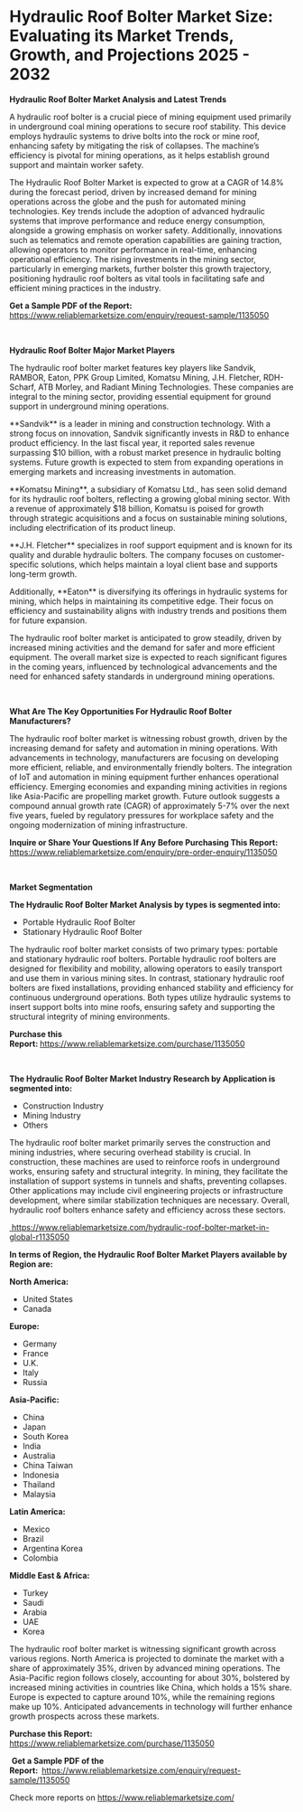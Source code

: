 <p><h1>Hydraulic Roof Bolter Market Size: Evaluating its Market Trends, Growth, and Projections 2025 - 2032</h1></p><p><strong>Hydraulic Roof Bolter Market Analysis and Latest Trends</strong></p>
<p><p>A hydraulic roof bolter is a crucial piece of mining equipment used primarily in underground coal mining operations to secure roof stability. This device employs hydraulic systems to drive bolts into the rock or mine roof, enhancing safety by mitigating the risk of collapses. The machine’s efficiency is pivotal for mining operations, as it helps establish ground support and maintain worker safety.</p><p>The Hydraulic Roof Bolter Market is expected to grow at a CAGR of 14.8% during the forecast period, driven by increased demand for mining operations across the globe and the push for automated mining technologies. Key trends include the adoption of advanced hydraulic systems that improve performance and reduce energy consumption, alongside a growing emphasis on worker safety. Additionally, innovations such as telematics and remote operation capabilities are gaining traction, allowing operators to monitor performance in real-time, enhancing operational efficiency. The rising investments in the mining sector, particularly in emerging markets, further bolster this growth trajectory, positioning hydraulic roof bolters as vital tools in facilitating safe and efficient mining practices in the industry.</p></p>
<p><strong>Get a Sample PDF of the Report:&nbsp;</strong> <a href="https://www.reliablemarketsize.com/enquiry/request-sample/1135050?utm_campaign=1897&utm_medium=2&utm_source=Github&utm_content=ia&utm_term=18022025&utm_id=hydraulic-roof-bolter">https://www.reliablemarketsize.com/enquiry/request-sample/1135050</a></p>
<p>&nbsp;</p>
<p><strong>Hydraulic Roof Bolter Major Market Players</strong></p>
<p><p>The hydraulic roof bolter market features key players like Sandvik, RAMBOR, Eaton, PPK Group Limited, Komatsu Mining, J.H. Fletcher, RDH-Scharf, ATB Morley, and Radiant Mining Technologies. These companies are integral to the mining sector, providing essential equipment for ground support in underground mining operations.</p><p>**Sandvik** is a leader in mining and construction technology. With a strong focus on innovation, Sandvik significantly invests in R&D to enhance product efficiency. In the last fiscal year, it reported sales revenue surpassing $10 billion, with a robust market presence in hydraulic bolting systems. Future growth is expected to stem from expanding operations in emerging markets and increasing investments in automation.</p><p>**Komatsu Mining**, a subsidiary of Komatsu Ltd., has seen solid demand for its hydraulic roof bolters, reflecting a growing global mining sector. With a revenue of approximately $18 billion, Komatsu is poised for growth through strategic acquisitions and a focus on sustainable mining solutions, including electrification of its product lineup.</p><p>**J.H. Fletcher** specializes in roof support equipment and is known for its quality and durable hydraulic bolters. The company focuses on customer-specific solutions, which helps maintain a loyal client base and supports long-term growth. </p><p>Additionally, **Eaton** is diversifying its offerings in hydraulic systems for mining, which helps in maintaining its competitive edge. Their focus on efficiency and sustainability aligns with industry trends and positions them for future expansion.</p><p>The hydraulic roof bolter market is anticipated to grow steadily, driven by increased mining activities and the demand for safer and more efficient equipment. The overall market size is expected to reach significant figures in the coming years, influenced by technological advancements and the need for enhanced safety standards in underground mining operations.</p></p>
<p>&nbsp;</p>
<p><strong>What Are The Key Opportunities For Hydraulic Roof Bolter Manufacturers?</strong></p>
<p><p>The hydraulic roof bolter market is witnessing robust growth, driven by the increasing demand for safety and automation in mining operations. With advancements in technology, manufacturers are focusing on developing more efficient, reliable, and environmentally friendly bolters. The integration of IoT and automation in mining equipment further enhances operational efficiency. Emerging economies and expanding mining activities in regions like Asia-Pacific are propelling market growth. Future outlook suggests a compound annual growth rate (CAGR) of approximately 5-7% over the next five years, fueled by regulatory pressures for workplace safety and the ongoing modernization of mining infrastructure.</p></p>
<p><strong>Inquire or Share Your Questions If Any Before Purchasing This Report:</strong> <a href="https://www.reliablemarketsize.com/enquiry/pre-order-enquiry/1135050?utm_campaign=1897&utm_medium=2&utm_source=Github&utm_content=ia&utm_term=18022025&utm_id=hydraulic-roof-bolter">https://www.reliablemarketsize.com/enquiry/pre-order-enquiry/1135050</a></p>
<p>&nbsp;</p>
<p><strong>Market Segmentation</strong></p>
<p><strong>The Hydraulic Roof Bolter Market Analysis by types is segmented into:</strong></p>
<p><ul><li>Portable Hydraulic Roof Bolter</li><li>Stationary Hydraulic Roof Bolter</li></ul></p>
<p><p>The hydraulic roof bolter market consists of two primary types: portable and stationary hydraulic roof bolters. Portable hydraulic roof bolters are designed for flexibility and mobility, allowing operators to easily transport and use them in various mining sites. In contrast, stationary hydraulic roof bolters are fixed installations, providing enhanced stability and efficiency for continuous underground operations. Both types utilize hydraulic systems to insert support bolts into mine roofs, ensuring safety and supporting the structural integrity of mining environments.</p></p>
<p><strong>Purchase this Report:&nbsp;</strong><a href="https://www.reliablemarketsize.com/purchase/1135050?utm_campaign=1897&utm_medium=2&utm_source=Github&utm_content=ia&utm_term=18022025&utm_id=hydraulic-roof-bolter">https://www.reliablemarketsize.com/purchase/1135050</a></p>
<p>&nbsp;</p>
<p><strong>The Hydraulic Roof Bolter Market Industry Research by Application is segmented into:</strong></p>
<p><ul><li>Construction Industry</li><li>Mining Industry</li><li>Others</li></ul></p>
<p><p>The hydraulic roof bolter market primarily serves the construction and mining industries, where securing overhead stability is crucial. In construction, these machines are used to reinforce roofs in underground works, ensuring safety and structural integrity. In mining, they facilitate the installation of support systems in tunnels and shafts, preventing collapses. Other applications may include civil engineering projects or infrastructure development, where similar stabilization techniques are necessary. Overall, hydraulic roof bolters enhance safety and efficiency across these sectors.</p></p>
<p><a href="https://www.reliablemarketsize.com/hydraulic-roof-bolter-market-in-global-r1135050?utm_campaign=1897&utm_medium=2&utm_source=Github&utm_content=ia&utm_term=18022025&utm_id=hydraulic-roof-bolter">&nbsp;https://www.reliablemarketsize.com/hydraulic-roof-bolter-market-in-global-r1135050</a></p>
<p><strong>In terms of Region, the Hydraulic Roof Bolter Market Players available by Region are:</strong></p>
<p>
    <p> <strong> North America: </strong>
        <ul>
            <li>United States</li>
            <li>Canada</li>
        </ul>
        </p> 
    <p> <strong> Europe: </strong>
        <ul>
            <li>Germany</li>
            <li>France</li>
            <li>U.K.</li>
            <li>Italy</li>
            <li>Russia</li>
        </ul>
        </p> 
    <p> <strong> Asia-Pacific: </strong>
        <ul>
            <li>China</li>
            <li>Japan</li>
            <li>South Korea</li>
            <li>India</li>
            <li>Australia</li>
            <li>China Taiwan</li>
            <li>Indonesia</li>
            <li>Thailand</li>
            <li>Malaysia</li>
        </ul>
        </p> 
    <p> <strong> Latin America: </strong>
        <ul>
            <li>Mexico</li>
            <li>Brazil</li>
            <li>Argentina Korea</li>
            <li>Colombia</li>
        </ul>
        </p> 
    <p> <strong> Middle East & Africa: </strong>
        <ul>
            <li>Turkey</li>
            <li>Saudi</li>
            <li>Arabia</li>
            <li>UAE</li>
            <li>Korea</li>
        </ul>
    </p>
    </p>
<p><p>The hydraulic roof bolter market is witnessing significant growth across various regions. North America is projected to dominate the market with a share of approximately 35%, driven by advanced mining operations. The Asia-Pacific region follows closely, accounting for about 30%, bolstered by increased mining activities in countries like China, which holds a 15% share. Europe is expected to capture around 10%, while the remaining regions make up 10%. Anticipated advancements in technology will further enhance growth prospects across these markets.</p></p>
<p><strong>Purchase this Report: </strong><a href="https://www.reliablemarketsize.com/purchase/1135050?utm_campaign=1897&utm_medium=2&utm_source=Github&utm_content=ia&utm_term=18022025&utm_id=hydraulic-roof-bolter">https://www.reliablemarketsize.com/purchase/1135050</a></p>
<p>&nbsp;<strong>Get a Sample PDF of the Report:&nbsp;&nbsp;</strong><a href="https://www.reliablemarketsize.com/enquiry/request-sample/1135050?utm_campaign=1897&utm_medium=2&utm_source=Github&utm_content=ia&utm_term=18022025&utm_id=hydraulic-roof-bolter">https://www.reliablemarketsize.com/enquiry/request-sample/1135050</a></p>
<p><strong></strong></p>
<p>Check more reports on <a href="https://www.reliablemarketsize.com/?utm_campaign=1897&utm_medium=2&utm_source=Github&utm_content=ia&utm_term=18022025&utm_id=hydraulic-roof-bolter">https://www.reliablemarketsize.com/</a></p>